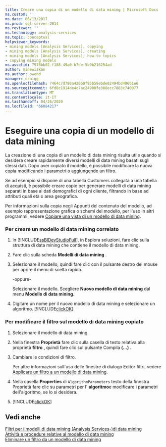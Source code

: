 ```yaml
---
title: Creare una copia di un modello di data mining | Microsoft Docs
ms.custom: ''
ms.date: 06/13/2017
ms.prod: sql-server-2014
ms.reviewer: ''
ms.technology: analysis-services
ms.topic: conceptual
helpviewer_keywords:
- mining models [Analysis Services], copying
- mining models [Analysis Services], creating
- mining models [Analysis Services], how-to topics
- copying mining models
ms.assetid: 7975bb02-f188-49a0-b7de-5b9b216254ad
author: minewiskan
ms.author: owend
manager: craigg
ms.openlocfilehash: 7464c7d780a420b0f95b59ebde02494bd40661e6
ms.sourcegitcommit: 6fd8c1914de4c7ac24900fe388ecc7883c740077
ms.translationtype: MT
ms.contentlocale: it-IT
ms.lasthandoff: 04/26/2020
ms.locfileid: "66084217"
---
```

# <a name="make-a-copy-of-a-mining-model"></a>Eseguire una copia di un modello di data mining
  La creazione di una copia di un modello di data mining risulta utile quando si desidera creare rapidamente diversi modelli di data mining basati sugli stessi dati. Dopo aver copiato il modello, è possibile modificare la nuova copia modificando i parametri o aggiungendo un filtro.  
  
 Se ad esempio si dispone di una tabella Customers collegata a una tabella di acquisti, è possibile creare copie per generare modelli di data mining separati in base ai dati demografici di ogni cliente, filtrando in base ad attributi quali età o area geografica.  
  
 Per informazioni sulla copia negli Appunti del contenuto del modello, ad esempio rappresentazione grafica o schemi del modello, per l'uso in altri programmi, vedere [Copiare una vista di un modello di data mining](copy-a-view-of-a-mining-model.md).  
  
### <a name="to-create-a-related-mining-model"></a>Per creare un modello di data mining correlato  
  
1.  In [!INCLUDE[ssBIDevStudioFull](../../includes/ssbidevstudiofull-md.md)], in Esplora soluzioni, fare clic sulla struttura di data mining che contiene il modello di data mining.  
  
2.  Fare clic sulla scheda **Modelli di data mining** .  
  
3.  Selezionare il modello, quindi fare clic con il pulsante destro del mouse per aprire il menu di scelta rapida.  
  
     -oppure-  
  
     Selezionare il modello. Scegliere **Nuovo modello di data mining** dal menu **Modello di data mining**.  
  
4.  Digitare un nome per il nuovo modello di data mining e selezionare un algoritmo. [!INCLUDE[clickOK](../../includes/clickok-md.md)]  
  
### <a name="to-edit-the-filter-on-the-copied-mining-model"></a>Per modificare il filtro sul modello di data mining copiato  
  
1.  Selezionare il modello di data mining.  
  
2.  Nella finestra **Proprietà** fare clic sulla casella di testo relativa alla proprietà **filtro** , quindi fare clic sul pulsante Compila **(...)** .  
  
3.  Cambiare le condizioni di filtro.  
  
     Per altre informazioni sull'uso delle finestre di dialogo Editor filtri, vedere [Applicare un filtro a un modello di data mining](apply-a-filter-to-a-mining-model.md).  
  
4.  Nella casella **Properties** di `AlgorithmParameters` testo della finestra Proprietà fare clic su parametri per l' **algoritmo**e modificare i parametri dell'algoritmo, se lo si desidera.  
  
5.  [!INCLUDE[clickOK](../../includes/clickok-md.md)]  
  
## <a name="see-also"></a>Vedi anche  
 [Filtri per i modelli di data mining &#40;Analysis Services-&#41;di data mining](mining-models-analysis-services-data-mining.md)   
 [Attività e procedure relative al modello di data mining](mining-model-tasks-and-how-tos.md)   
 [Eliminare un filtro da un modello di data mining](delete-a-filter-from-a-mining-model.md)  
  
  
